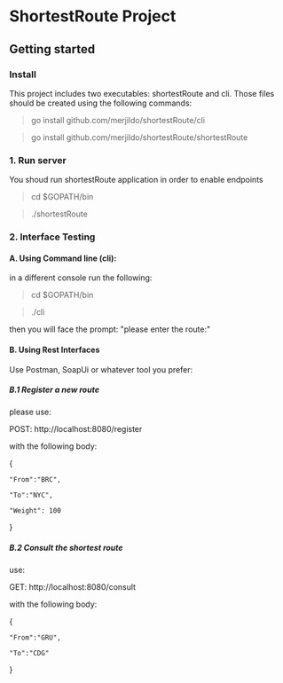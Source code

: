 # ShortestRoute Project

## Getting started

### Install
This project includes two executables: shortestRoute and cli.
Those files should be created using the following commands:
 
> go install github.com/merjildo/shortestRoute/cli

> go install github.com/merjildo/shortestRoute/shortestRoute

### 1. Run server
You shoud run shortestRoute application in order to enable endpoints

> cd $GOPATH/bin

>./shortestRoute

### 2. Interface Testing

#### A. Using Command line (cli):
in a different console run the following:

> cd $GOPATH/bin

> ./cli

then you will face the prompt:
"please enter the route:"

#### B. Using Rest Interfaces
Use Postman, SoapUi or whatever tool you prefer:

##### B.1 Register a new route
please use:

POST: http://localhost:8080/register 

with the following body:

{

	"From":"BRC",

	"To":"NYC",

	"Weight": 100

}

##### B.2 Consult the shortest route
use:

GET: http://localhost:8080/consult

with the following body:

{	

	"From":"GRU",

	"To":"CDG"

}
